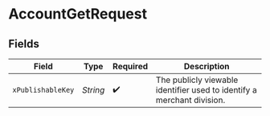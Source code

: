 # AccountGetRequest


## Fields

| Field                                                                  | Type                                                                   | Required                                                               | Description                                                            |
| ---------------------------------------------------------------------- | ---------------------------------------------------------------------- | ---------------------------------------------------------------------- | ---------------------------------------------------------------------- |
| `xPublishableKey`                                                      | *String*                                                               | :heavy_check_mark:                                                     | The publicly viewable identifier used to identify a merchant division. |